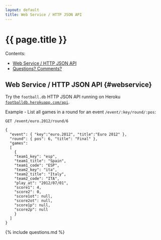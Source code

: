```yaml
---
layout: default
title: Web Service / HTTP JSON API
---
```


# {{ page.title }}

<div class="toc" markdown="1">
Contents:

* [Web Service / HTTP JSON API](#webservice)
* [Questions? Comments?](#questions)
</div>


## Web Service / HTTP JSON API    {#webservice}

Try the `football.db` HTTP JSON API running
on Heroku [`footballdb.herokuapp.com/api`](http://footballdb.herokuapp.com/api).

Example - List all games in a round for an event `/event/:key/round/:pos`:

~~~
GET /event/euro.2012/round/6

{
  "event": { "key":"euro.2012", "title":"Euro 2012" },
  "round": { pos": 6, "title": "Final" },
  "games":
  [
    {
    "team1_key": "esp",
    "team1_title": "Spain",
    "team1_code": "ESP",
    "team2_key": "ita",
    "team2_title": "Italy",
    "team2_code": "ITA",
    "play_at": "2012/07/01",
    "score1": 4,
    "score2": 0,
    "score1ot": null,
    "score2ot": null,
    "score1p": null,
    "score2p": null
    }
  ]
}
~~~


{% include questions.md %}


